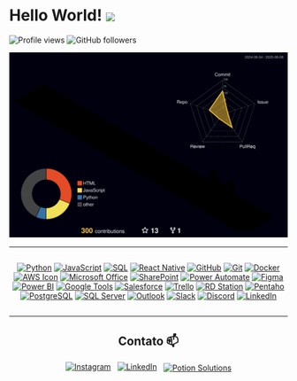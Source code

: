 # Hello World! <img src="https://media4.giphy.com/media/v1.Y2lkPTc5MGI3NjExNGRlZmQ5eXNjYnFvd3M4anBkOXIwbmExamRnaWpwczJpbGJvemI3MiZlcD12MV9pbnRlcm5hbF9naWYfYnlfaWQmY3Q9cw/m0dmKBkncVETJv2h0S/giphy.gif" width="55" style="vertical-align:middle" />

</div>

<img src="https://komarev.com/ghpvc/?username=FelipeBNogueira&color=brightgreen" alt="Profile views" /> <img src="https://img.shields.io/github/followers/FelipeBNogueira?style=social&label=Follow&color=blue" alt="GitHub followers" /> 

![Meu perfil 3D](https://raw.githubusercontent.com/FelipeBNogueira/FelipeBNogueira/main/profile-3d-contrib/profile-night-rainbow.svg)

---

<div align="center" style="display: flex; flex-wrap: wrap; justify-content: center; gap: 10px;">

 <a href="https://www.python.org/" target="_blank"><img src="https://img.icons8.com/color/51/000000/python.png" alt="Python" title="Python"/></a>
<a href="https://developer.mozilla.org/en-US/docs/Web/JavaScript" target="_blank"><img src="https://img.icons8.com/color/51/000000/javascript.png" alt="JavaScript" title="JavaScript"/></a>
<a href="https://www.mysql.com/" target="_blank"><img src="https://img.icons8.com/color/51/000000/sql.png" alt="SQL" title="SQL"/></a>
<a href="https://reactnative.dev/" target="_blank"><img src="https://img.icons8.com/color/51/000000/react-native.png" alt="React Native" title="React Native"/></a>
<a href="https://github.com/" target="_blank"><img src="https://img.icons8.com/color/51/000000/github.png" alt="GitHub" title="GitHub"/></a>
<a href="https://git-scm.com/" target="_blank"><img src="https://img.icons8.com/color/51/000000/git.png" alt="Git" title="Git"/></a>
<a href="https://www.docker.com/" target="_blank"><img src="https://img.icons8.com/color/51/000000/docker.png" alt="Docker" title="Docker"/></a>
<a href="https://aws.amazon.com/" target="_blank"><img src="https://img.icons8.com/?size=51&id=wU62u24brJ44&format=png" alt="AWS Icon" title="AWS" width="51" height="51"/></a>
<a href="https://www.microsoft.com/microsoft-365" target="_blank"><img src="https://img.icons8.com/color/51/microsoft-office-2019.png" alt="Microsoft Office" title="Microsoft Office"/></a>
<a href="https://www.microsoft.com/sharepoint" target="_blank"><img src="https://upload.wikimedia.org/wikipedia/commons/thumb/e/e1/Microsoft_Office_SharePoint_%282019%E2%80%93present%29.svg/768px-Microsoft_Office_SharePoint_%282019%E2%80%93present%29.svg.png" width="51" height="51" alt="SharePoint" title="SharePoint"/></a>
<a href="https://powerautomate.microsoft.com/" target="_blank"><img src="https://img.icons8.com/?size=51&id=kTTt25v6Drpd&format=png" width="51" height="51" alt="Power Automate" title="Power Automate"/></a>
<a href="https://www.figma.com/" target="_blank"><img src="https://img.icons8.com/color/51/figma--v1.png" alt="Figma" title="Figma"/></a>
<a href="https://powerbi.microsoft.com/" target="_blank"><img src="https://upload.wikimedia.org/wikipedia/commons/thumb/c/cf/New_Power_BI_Logo.svg/630px-New_Power_BI_Logo.svg.png" width="51" height="51" alt="Power BI" title="Power BI"/></a>
<a href="https://www.google.com/" target="_blank"><img src="https://img.icons8.com/color/51/google-logo.png" alt="Google Tools" title="Ferramentas Google"/></a>
<a href="https://www.salesforce.com/" target="_blank"><img src="https://img.icons8.com/color/51/salesforce.png" alt="Salesforce" title="Salesforce"/></a>
<a href="https://trello.com/" target="_blank"><img src="https://img.icons8.com/color/51/trello.png" alt="Trello" title="Trello"/></a>
<a href="https://www.rdstation.com/" target="_blank"><img src="https://cdn.brandfetch.io/rdstation.com/fallback/lettermark/theme/dark/h/256/w/256/icon?c=1bfwsmEH20zzEfSNTed" width="51" height="51" alt="RD Station" title="RD Station"/></a>
<a href="https://pentaho.com/" target="_blank"><img src="https://agail.com.br/wp-content/uploads/2020/12/pdi.png" width="51" height="51" alt="Pentaho" title="Pentaho"/></a>
<a href="https://www.postgresql.org/" target="_blank"><img src="https://img.icons8.com/color/51/postgreesql.png" alt="PostgreSQL" title="PostgreSQL"/></a>
<a href="https://www.microsoft.com/en-us/sql-server" target="_blank"><img src="https://img.icons8.com/color/51/microsoft-sql-server.png" alt="SQL Server" title="SQL Server"/></a>
<a href="https://outlook.live.com/" target="_blank"><img src="https://img.icons8.com/color/51/ms-outlook.png" alt="Outlook" title="Outlook"/></a>
<a href="https://slack.com/" target="_blank"><img src="https://img.icons8.com/color/51/slack-new.png" alt="Slack" title="Slack"/></a>
<a href="https://discord.com/" target="_blank"><img src="https://img.icons8.com/color/51/discord-logo.png" alt="Discord" title="Discord"/></a>
<a href="https://www.linkedin.com/in/cfbn-adm/" target="_blank"><img src="https://img.icons8.com/color/51/linkedin.png" alt="LinkedIn" title="LinkedIn"/></a>


</div>

---

<div align="center">
 
## Contato 📫
<div align="center">
  <a href="https://www.instagram.com/felipebnogueira/" target="_blank"><img src="https://cdn.simpleicons.org/instagram/E4405F" alt="Instagram" width="28" height="28"></a>
  &nbsp;
  <a href="https://www.linkedin.com/in/cfbn-adm/" target="_blank"><img src="https://upload.wikimedia.org/wikipedia/commons/thumb/c/ca/LinkedIn_logo_initials.png/128px-LinkedIn_logo_initials.png" alt="LinkedIn" width="28" height="28"></a>
  &nbsp;
  <a href="https://potionsolutions.com" target="_blank"><img src="https://cdn-icons-png.freepik.com/512/9351/9351284.png" alt="Potion Solutions" width="28" height="28" style="vertical-align:middle;"></a>
</div>
